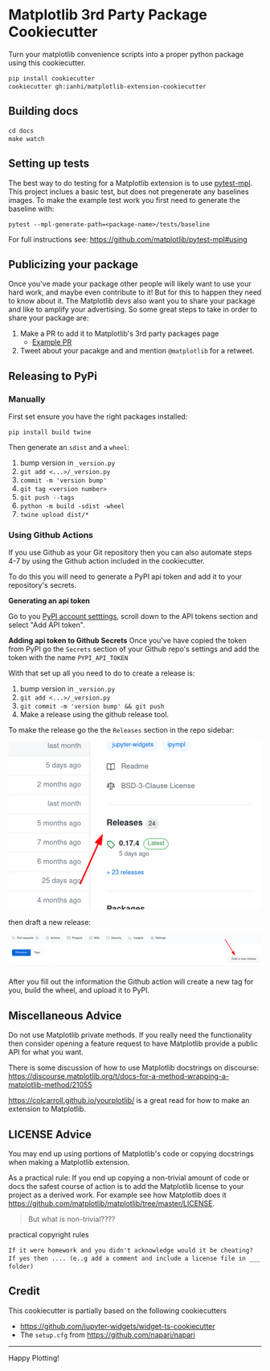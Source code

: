 # Matplotlib 3rd Party Package Cookiecutter

Turn your matplotlib convenience scripts into a proper python package using this cookiecutter.

```
pip install cookiecutter
cookiecutter gh:ianhi/matplotlib-extension-cookiecutter
```

## Building docs
```
cd docs
make watch
```

## Setting up tests

The best way to do testing for a Matplotlib extension is to use [pytest-mpl](https://github.com/matplotlib/pytest-mpl#about). This project inclues a basic test, but does not pregenerate any baselines images. To make the example test work you first need to generate the baseline with:

```
pytest --mpl-generate-path=<package-name>/tests/baseline
```

For full instructions see: https://github.com/matplotlib/pytest-mpl#using

## Publicizing your package

Once you've made your package other people will likely want to use your hard work, and maybe even contribute to it! But for this to happen they need to know about it. The Matplotlib devs also want you to share your package and like to amplify your advertising. So some great steps to take in order to share your package are:

1. Make a PR to add it to Matplotlib's 3rd party packages page
   - [Example PR](https://github.com/matplotlib/matplotlib/pull/13076)
2. Tweet about your pacakge and and mention `@matplotlib` for a retweet.

## Releasing to PyPi
### Manually
First set ensure you have the right packages installed:
```
pip install build twine
```

Then generate an `sdist` and a `wheel`:

1. bump version in `_version.py`
2. `git add <...>/_version.py`
3. `commit -m 'version bump'`
4. `git tag <version number>`
5. `git push --tags`
6. `python -m build -sdist -wheel`
7. `twine upload dist/*`



### Using Github Actions
If you use Github as your Git repository then you can also automate steps 4-7 by using the Github action included in the cookiecutter. 

To do this you will need to generate a PyPI api token and add it to your repository's secrets.

**Generating an api token**

Go to you [PyPI account setttings](https://pypi.org/manage/account/), scroll down to the API tokens section and select "Add API token".

**Adding api token to Github Secrets**
Once you've have copied the token from PyPI go the `Secrets` section of your Github repo's settings and add the token with the name `PYPI_API_TOKEN`


With that set up all you need to do to create a release is:
1. bump version in `_version.py`
2. `git add <...>/_version.py`
3. `git commit -m 'version bump' && git push`
4. Make a release using the github release tool.

To make the release go the the `Releases` section in the repo sidebar:

![Arrow pointing to Releases section](imgs/releases1.png)

then draft a new release:

![Arrow pointing to draft release button](imgs/releases2.png)

After you fill out the information the Github action will create a new tag for you, build the wheel, and upload it to PyPI.


## Miscellaneous Advice

Do not use Matplotlib private methods. If you really need the functionality then consider opening a feature request to have Matplotlib provide a public API for what you want.

There is some discussion of how to use Matplotlib docstrings on discourse: https://discourse.matplotlib.org/t/docs-for-a-method-wrapping-a-matplotlib-method/21055

https://colcarroll.github.io/yourplotlib/ is a great read for how to make an extension to Matplotlib.

## LICENSE Advice

You may end up using portions of Matplotlib's code or copying docstrings when making a Matplotlib extension.

As a practical rule: If you end up copying a non-trivial amount of code or docs the safest course of action is to add the Matplotlib license to your project as a derived work. For example see how Matplotlib does it https://github.com/matplotlib/matplotlib/tree/master/LICENSE.

> But what is non-trivial????


practical copyright rules

    If it were homework and you didn't acknowledge would it be cheating?
    If yes then .... (e..g add a comment and include a license file in ___ folder)


## Credit

This cookiecutter is partially based on the following cookiecutters
- https://github.com/jupyter-widgets/widget-ts-cookiecutter
- The `setup.cfg` from https://github.com/napari/napari

----
Happy Plotting!